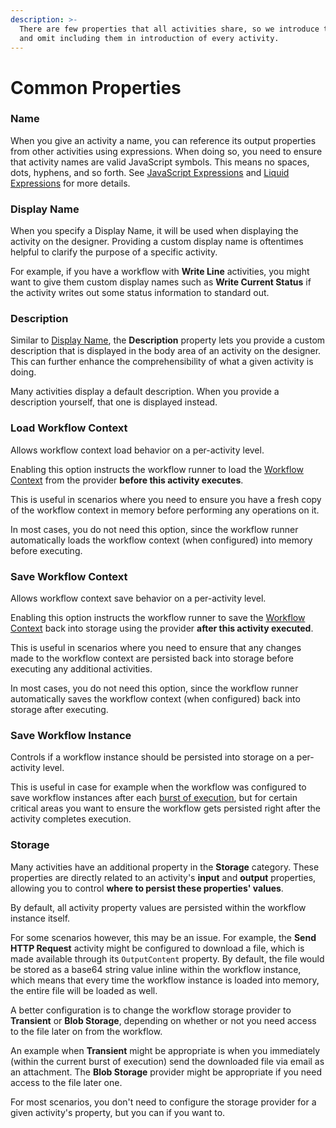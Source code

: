 ```yaml
---
description: >-
  There are few properties that all activities share, so we introduce them here
  and omit including them in introduction of every activity.
---
```


# Common Properties

### Name <a href="#name" id="name"></a>

When you give an activity a name, you can reference its output properties from other activities using expressions. When doing so, you need to ensure that activity names are valid JavaScript symbols. This means no spaces, dots, hyphens, and so forth. See [JavaScript Expressions](https://v2.elsaworkflows.io/docs/activities/expressions/expressions-javascript.md#activity-output-elsa-20) and [Liquid Expressions](https://v2.elsaworkflows.io/docs/activities/expressions/expressions-liquid.md#activity-output) for more details.

### Display Name <a href="#display-name" id="display-name"></a>

When you specify a Display Name, it will be used when displaying the activity on the designer. Providing a custom display name is oftentimes helpful to clarify the purpose of a specific activity.

For example, if you have a workflow with **Write Line** activities, you might want to give them custom display names such as **Write Current Status** if the activity writes out some status information to standard out.

### Description <a href="#description" id="description"></a>

Similar to [Display Name](https://v2.elsaworkflows.io/docs/activities/common-properties#display-name), the **Description** property lets you provide a custom description that is displayed in the body area of an activity on the designer. This can further enhance the comprehensibility of what a given activity is doing.

Many activities display a default description. When you provide a description yourself, that one is displayed instead.

### Load Workflow Context <a href="#load-workflow-context" id="load-workflow-context"></a>

Allows workflow context load behavior on a per-activity level.

Enabling this option instructs the workflow runner to load the [Workflow Context](https://v2.elsaworkflows.io/docs/activities/concepts/concepts-workflow-context.md) from the provider **before this activity executes**.

This is useful in scenarios where you need to ensure you have a fresh copy of the workflow context in memory before performing any operations on it.

In most cases, you do not need this option, since the workflow runner automatically loads the workflow context (when configured) into memory before executing.

### Save Workflow Context <a href="#save-workflow-context" id="save-workflow-context"></a>

Allows workflow context save behavior on a per-activity level.

Enabling this option instructs the workflow runner to save the [Workflow Context](https://v2.elsaworkflows.io/docs/activities/concepts/concepts-workflow-context.md) back into storage using the provider **after this activity executed**.

This is useful in scenarios where you need to ensure that any changes made to the workflow context are persisted back into storage before executing any additional activities.

In most cases, you do not need this option, since the workflow runner automatically saves the workflow context (when configured) back into storage after executing.

### Save Workflow Instance <a href="#save-workflow-instance" id="save-workflow-instance"></a>

Controls if a workflow instance should be persisted into storage on a per-activity level.

This is useful in case for example when the workflow was configured to save workflow instances after each [burst of execution](https://v2.elsaworkflows.io/docs/activities/concepts/concepts-workflows.md#burst-of-execution), but for certain critical areas you want to ensure the workflow gets persisted right after the activity completes execution.

### Storage <a href="#storage" id="storage"></a>

Many activities have an additional property in the **Storage** category. These properties are directly related to an activity's **input** and **output** properties, allowing you to control **where to persist these properties' values**.

By default, all activity property values are persisted within the workflow instance itself.

For some scenarios however, this may be an issue. For example, the **Send HTTP Request** activity might be configured to download a file, which is made available through its `OutputContent` property. By default, the file would be stored as a base64 string value inline within the workflow instance, which means that every time the workflow instance is loaded into memory, the entire file will be loaded as well.

A better configuration is to change the workflow storage provider to **Transient** or **Blob Storage**, depending on whether or not you need access to the file later on from the workflow.

An example when **Transient** might be appropriate is when you immediately (within the current burst of execution) send the downloaded file via email as an attachment. The **Blob Storage** provider might be appropriate if you need access to the file later one.

For most scenarios, you don't need to configure the storage provider for a given activity's property, but you can if you want to.

